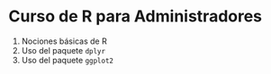 # Curso de R para Administradores
1. Nociones básicas de R
2. Uso del paquete `dplyr`
3. Uso del paquete `ggplot2`
